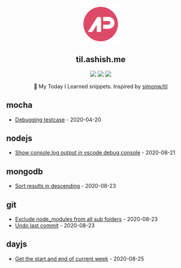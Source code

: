<p align="center">
  <img src="https://raw.githubusercontent.com/ashishdotme/assets/master/logo.png" alt="drawing" width="100"/>
</p>

<h2 align="center">til.ashish.me</h2>

<p align="center">
<a href="https://img.shields.io/website?style=for-the-badge&url=https%3A%2F%2Ftil.ashish.me"><img src="https://img.shields.io/website?style=for-the-badge&url=https%3A%2F%2Ftil.ashish.me"></a>
<a href="https://img.shields.io/github/last-commit/ashishdotme/til.ashish.me?style=for-the-badge"><img src="https://img.shields.io/github/last-commit/ashishdotme/til.ashish.me?style=for-the-badge"></a>
<a href="https://img.shields.io/github/workflow/status/ashishdotme/til.ashish.me/Build%20til.ashish.me/master?style=for-the-badge"><img src="https://img.shields.io/github/workflow/status/ashishdotme/til.ashish.me/Build%20til.ashish.me/master?style=for-the-badge"></a>
</p>

<p align="center">📝 My Today I Learned snippets. Inspired by <a href="hhttps://github.com/simonw/til">simonw/til</a></p>

<!-- index starts -->

## mocha

- [Debugging testcase](https://github.com/ashishdotme/til/blob/master/mocha/debug-testcase.md) - 2020-04-20

## nodejs

- [Show console.log output in vscode debug console](https://github.com/ashishdotme/til/blob/master/nodejs/show-output-in-vscode.md) - 2020-08-21

## mongodb

- [Sort results in descending](https://github.com/ashishdotme/til/blob/master/mongodb/sort-results-descending.md) - 2020-08-23

## git

- [Exclude node_modules from all sub folders](https://github.com/ashishdotme/til/blob/master/git/exlude-node-moudles-from-all-subfolders.md) - 2020-08-23
- [Undo last commit](https://github.com/ashishdotme/til/blob/master/git/undo-last-commit.md) - 2020-08-23

## dayjs

- [Get the start and end of current week](https://github.com/ashishdotme/til/blob/master/dayjs/get-the-start-and-end-of-current-week.md) - 2020-08-25
<!-- index ends -->
